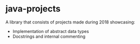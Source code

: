 # java-projects
A library that consists of projects made during 2018 showcasing: 
- Implementation of abstract data types
- Docstrings and internal commenting
